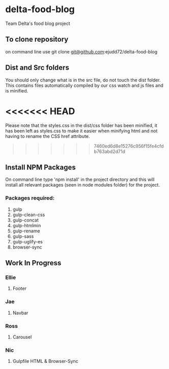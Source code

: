 # delta-food-blog
Team Delta's food blog project

## To clone repository
 on command line use git clone git@github.com:ejudd72/delta-food-blog 


## Dist and Src folders
You should only change what is in the src file, do not touch the dist folder. This contains files automatically compiled by our css watch and js files and is minified. 

<<<<<<< HEAD
=======
Please note that the styles.css in the dist/css folder has been minified, it has been left as styles.css to make it easier when minifying html and not having to rename the CSS href attribute.

>>>>>>> 7460ed6d8e15276c956f15fe4cfdb763abd2d71d

## Install NPM Packages
On command line type 'npm install' in the project directory and this will install all relevant packages (seen in node modules folder) for the project.

### Packages required:
1. gulp
2. gulp-clean-css
3. gulp-concat
4. gulp-htmlmin
5. gulp-rename
6. gulp-sass
7. gulp-uglify-es
8. browser-sync

## Work In Progress
### Ellie
1. Footer

### Jae
1. Navbar 

### Ross
1. Carousel 

### Nic
1. Gulpfile HTML & Browser-Sync
